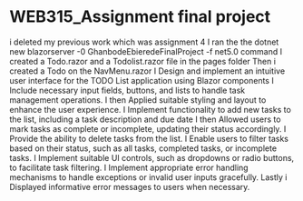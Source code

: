# WEB315_Assignment final project
i deleted my previous work which was assignment 4
I ran the the dotnet new blazorserver -0 GhanbodeEbieredeFinalProject -f net5.0 command
I  created a Todo.razor and a Todolist.razor file in the pages folder
Then i created a Todo on the NavMenu.razor
I Design and implement an intuitive user interface for the TODO List application using Blazor components
I Include necessary input fields, buttons, and lists to handle task management operations.
I then Applied  suitable styling and layout to enhance the user experience.
I Implement functionality to add new tasks to the list, including a task description and due date
I then Allowed users to mark tasks as complete or incomplete, updating their status accordingly.
I Provide the ability to delete tasks from the list.
I Enable users to filter tasks based on their status, such as all tasks, completed tasks, or incomplete tasks.
I Implement suitable UI controls, such as dropdowns or radio buttons, to facilitate task filtering.
I Implement appropriate error handling mechanisms to handle exceptions or invalid user inputs gracefully.
Lastly i Displayed informative error messages to users when necessary.